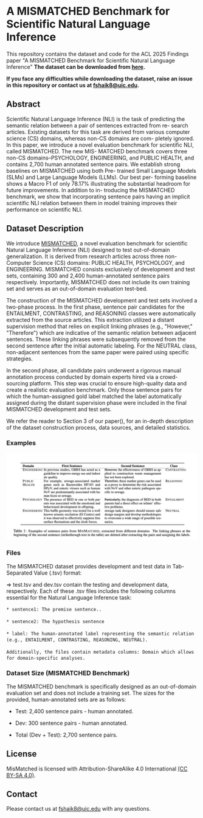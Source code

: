 # A MISMATCHED Benchmark for Scientific Natural Language Inference
This repository contains the dataset and code for the ACL 2025 Findings paper "A MISMATCHED Benchmark for Scientific Natural Language Inference" **The dataset can be downloaded from [here](https://drive.google.com/file/d/15GSYcakchdRmKlNoWIigGbCoI7eQLAUR/view?usp=sharing).**

**If you face any difficulties while downloading the dataset, raise an issue in this repository or contact us at fshaik8@uic.edu.**

## Abstract
Scientific Natural Language Inference (NLI) is the task of predicting the semantic relation between a pair of sentences extracted from re- search articles. Existing datasets for this task are derived from various computer science (CS) domains, whereas non-CS domains are com- pletely ignored. In this paper, we introduce a novel evaluation benchmark for scientific NLI, called MISMATCHED. The new MIS- MATCHED benchmark covers three non-CS domains–PSYCHOLOGY, ENGINEERING, and PUBLIC HEALTH, and contains 2,700 human annotated sentence pairs. We establish strong baselines on MISMATCHED using both Pre- trained Small Language Models (SLMs) and Large Language Models (LLMs). Our best per- forming baseline shows a Macro F1 of only 78.17% illustrating the substantial headroom for future improvements. In addition to in- troducing the MISMATCHED benchmark, we show that incorporating sentence pairs having an implicit scientific NLI relation between them in model training improves their performance on scientific NLI.

## Dataset Description
We introduce [MISMATCHED](https://drive.google.com/file/d/15GSYcakchdRmKlNoWIigGbCoI7eQLAUR/view?usp=sharing), a novel evaluation benchmark for scientific Natural Language Inference (NLI) designed to test out-of-domain generalization. It is derived from research articles across three non-Computer Science (CS) domains: PUBLIC HEALTH, PSYCHOLOGY, and ENGINEERING. MISMATCHED consists exclusively of development and test sets, containing 300 and 2,400 human-annotated sentence pairs respectively. Importantly, MISMATCHED does not include its own training set and serves as an out-of-domain evaluation test-bed.


The construction of the MISMATCHED development and test sets involved a two-phase process. In the first phase, sentence pair candidates for the ENTAILMENT, CONTRASTING, and REASONING classes were automatically extracted from the source articles. This extraction utilized a distant supervision method that relies on explicit linking phrases (e.g., "However," "Therefore") which are indicative of the semantic relation between adjacent sentences. These linking phrases were subsequently removed from the second sentence after the initial automatic labeling. For the NEUTRAL class, non-adjacent sentences from the same paper were paired using specific strategies.

In the second phase, all candidate pairs underwent a rigorous manual annotation process conducted by domain experts hired via a crowd-sourcing platform. This step was crucial to ensure high-quality data and create a realistic evaluation benchmark. Only those sentence pairs for which the human-assigned gold label matched the label automatically assigned during the distant supervision phase were included in the final MISMATCHED development and test sets.

We refer the reader to Section 3 of our paper(), for an in-depth description of the dataset construction process, data sources, and detailed statistics.

### Examples
![Alt text](Images/Examples.png?raw=False "Title")

### Files
The MISMATCHED dataset provides development and test data in Tab-Separated Value (.tsv) format:

  => test.tsv and dev.tsv contain the testing and development data, respectively. Each of these .tsv files includes the following columns essential for the Natural Language Inference task: 
  
    * sentence1: The premise sentence..
    
    * sentence2: The hypothesis sentence
    
    * label: The human-annotated label representing the semantic relation (e.g., ENTAILMENT, CONTRASTING, REASONING, NEUTRAL).

    Additionally, the files contain metadata columns: Domain which allows for domain-specific analyses.
  
### Dataset Size (MISMATCHED Benchmark)
The MISMATCHED benchmark is specifically designed as an out-of-domain evaluation set and does not include a training set. The sizes for the provided, human-annotated sets are as follows:

  * Test: 2,400 sentence pairs - human annotated.

  * Dev: 300 sentence pairs - human annotated.

  * Total (Dev + Test): 2,700 sentence pairs.

## License
MisMatched is licensed with Attribution-ShareAlike 4.0 International [(CC BY-SA 4.0)](https://creativecommons.org/licenses/by-sa/4.0/).

## Contact
Please contact us at fshaik8@uic.edu with any questions.
